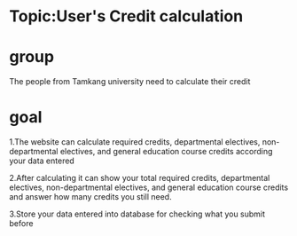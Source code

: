 	
# Topic:User's Credit calculation
# group
The people from Tamkang university need to calculate their credit
# goal
1.The website can calculate required credits, departmental electives, non-departmental electives, and general education course credits  according your data entered

2.After calculating it can show your total required credits, departmental electives, non-departmental electives, and general education course credits and answer how many credits you still need.

3.Store your data entered into database for checking what you submit before
